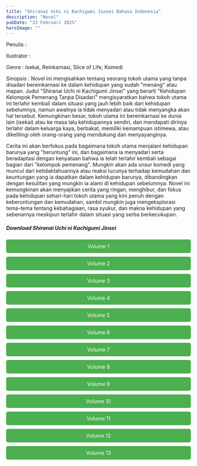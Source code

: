 ```yaml
---
title: "Shiranai Uchi ni Kachigumi Jinsei Bahasa Indonesia"
description: "Novel"
pubDate: "23 Februari 2025"
heroImage: ""
---
```


Penulis :

Ilustrator :

Genre : Isekai, Reinkarnasi, Slice of Life, Komedi

Sinopsis : Novel ini mengisahkan tentang seorang tokoh utama yang tanpa disadari bereinkarnasi ke dalam kehidupan yang sudah "menang" atau mapan. Judul "Shiranai Uchi ni Kachigumi Jinsei" yang berarti "Kehidupan Kelompok Pemenang Tanpa Disadari" mengisyaratkan bahwa tokoh utama ini terlahir kembali dalam situasi yang jauh lebih baik dari kehidupan sebelumnya, namun awalnya ia tidak menyadari atau tidak menyangka akan hal tersebut.  Kemungkinan besar, tokoh utama ini bereinkarnasi ke dunia lain (isekai) atau ke masa lalu kehidupannya sendiri, dan mendapati dirinya terlahir dalam keluarga kaya, berbakat, memiliki kemampuan istimewa, atau dikelilingi oleh orang-orang yang mendukung dan menyayanginya.

Cerita ini akan berfokus pada bagaimana tokoh utama menjalani kehidupan barunya yang "beruntung" ini, dan bagaimana ia menyadari serta beradaptasi dengan kenyataan bahwa ia telah terlahir kembali sebagai bagian dari "kelompok pemenang".  Mungkin akan ada unsur komedi yang muncul dari ketidaktahuannya atau reaksi lucunya terhadap kemudahan dan keuntungan yang ia dapatkan dalam kehidupan barunya, dibandingkan dengan kesulitan yang mungkin ia alami di kehidupan sebelumnya.  Novel ini kemungkinan akan menyajikan cerita yang ringan, menghibur, dan fokus pada kehidupan sehari-hari tokoh utama yang kini penuh dengan keberuntungan dan kemudahan, sambil mungkin juga mengeksplorasi tema-tema tentang kebahagiaan, rasa syukur, dan makna kehidupan yang sebenarnya meskipun terlahir dalam situasi yang serba berkecukupan.
<!DOCTYPE html>
<html>
<head>
  <style>
  .download-button {
      display: block;
      margin: 10px 0;
      padding: 10px 20px;
      background-color: #4CAF50;
      color: white;
      text-align: center;
      text-decoration: none;
      border: none;
      border-radius: 5px;
    }
  </style>
</head>
<body>

  <h5>Download Shiranai Uchi ni Kachigumi Jinsei</h5>

  <a href="https://gawr-index.floral.workers.dev/0:/LN%20&%20WN/LN%20&%20WN%20Jepang%20P1/Shiranai%20Uchi%20ni%20Kachigumi%20Jinsei/Shinka%20no%20Mi%20~Shiranai%20Uchi%20ni%20Kachigumi%20Jinsei~%20Vol%201%20-%20CSNovel.Blogspot.Com.pdf" class="download-button" download>Volume 1</a>
  <a href="https://gawr-index.floral.workers.dev/0:/LN%20&%20WN/LN%20&%20WN%20Jepang%20P1/Shiranai%20Uchi%20ni%20Kachigumi%20Jinsei/Shinka%20no%20Mi%20~Shiranai%20Uchi%20ni%20Kachigumi%20Jinsei~%20Vol%202%20-%20CSNovel.Blogspot.Com.pdf" class="download-button" download>Volume 2</a>
  <a href="https://gawr-index.floral.workers.dev/0:/LN%20&%20WN/LN%20&%20WN%20Jepang%20P1/Shiranai%20Uchi%20ni%20Kachigumi%20Jinsei/Shinka%20no%20Mi%20~Shiranai%20Uchi%20ni%20Kachigumi%20Jinsei~%20Vol%203%20-%20CSNovel.Blogspot.Com.pdf" class="download-button" download>Volume 3</a>
  <a href="https://gawr-index.floral.workers.dev/0:/LN%20&%20WN/LN%20&%20WN%20Jepang%20P1/Shiranai%20Uchi%20ni%20Kachigumi%20Jinsei/Shinka%20no%20Mi%20~Shiranai%20Uchi%20ni%20Kachigumi%20Jinsei~%20Vol%204%20-%20CSNovel.Blogspot.Com.pdf" class="download-button" download>Volume 4</a>
  <a href="https://gawr-index.floral.workers.dev/0:/LN%20&%20WN/LN%20&%20WN%20Jepang%20P1/Shiranai%20Uchi%20ni%20Kachigumi%20Jinsei/Shinka%20no%20Mi%20~Shiranai%20Uchi%20ni%20Kachigumi%20Jinsei~%20Vol%205%20-%20CSNovel.Blogspot.Com.pdf" class="download-button" download>Volume 5</a>
  <a href="https://gawr-index.floral.workers.dev/0:/LN%20&%20WN/LN%20&%20WN%20Jepang%20P1/Shiranai%20Uchi%20ni%20Kachigumi%20Jinsei/Shinka%20no%20Mi%20~Shiranai%20Uchi%20ni%20Kachigumi%20Jinsei~%20Vol%206%20-%20CSNovel.Blogspot.Com.pdf" class="download-button" download>Volume 6</a>
  <a href="https://gawr-index.floral.workers.dev/0:/LN%20&%20WN/LN%20&%20WN%20Jepang%20P1/Shiranai%20Uchi%20ni%20Kachigumi%20Jinsei/Shinka%20no%20Mi%20~Shiranai%20Uchi%20ni%20Kachigumi%20Jinsei~%20Vol%207%20-%20CSNovel.Blogspot.Com.pdf" class="download-button" download>Volume 7</a>
  <a href="https://gawr-index.floral.workers.dev/0:/LN%20&%20WN/LN%20&%20WN%20Jepang%20P1/Shiranai%20Uchi%20ni%20Kachigumi%20Jinsei/Shinka%20no%20Mi%20~Shiranai%20Uchi%20ni%20Kachigumi%20Jinsei~%20Vol%208%20-%20CSNovel.Blogspot.Com.pdf" class="download-button" download>Volume 8</a>
  <a href="https://gawr-index.floral.workers.dev/0:/LN%20&%20WN/LN%20&%20WN%20Jepang%20P1/Shiranai%20Uchi%20ni%20Kachigumi%20Jinsei/Shinka%20no%20Mi%20~Shiranai%20Uchi%20ni%20Kachigumi%20Jinsei~%20Vol%209%20-%20CSNovel.Blogspot.Com.pdf" class="download-button" download>Volume 9</a>
  <a href="https://gawr-index.floral.workers.dev/0:/LN%20&%20WN/LN%20&%20WN%20Jepang%20P1/Shiranai%20Uchi%20ni%20Kachigumi%20Jinsei/Shinka%20no%20Mi%20~Shiranai%20Uchi%20ni%20Kachigumi%20Jinsei~%20Vol%2010%20-%20CSNovel.Blogspot.Com.pdf.pdf" class="download-button" download>Volume 10</a>
  <a href="https://gawr-index.floral.workers.dev/0:/LN%20&%20WN/LN%20&%20WN%20Jepang%20P1/Shiranai%20Uchi%20ni%20Kachigumi%20Jinsei/Shinka%20no%20Mi%20~Shiranai%20Uchi%20ni%20Kachigumi%20Jinsei~%20Vol%2011%20-%20CSNovel.Blogspot.Com.pdf" class="download-button" download>Volume 11</a>
  <a href="https://gawr-index.floral.workers.dev/0:/LN%20&%20WN/LN%20&%20WN%20Jepang%20P1/Shiranai%20Uchi%20ni%20Kachigumi%20Jinsei/Shinka%20no%20Mi%20~Shiranai%20Uchi%20ni%20Kachigumi%20Jinsei~%20Vol%2012%20-%20CSNovel.Blogspot.Com.pdf" class="download-button" download>Volume 12</a>
  <a href="https://gawr-index.floral.workers.dev/0:/LN%20&%20WN/LN%20&%20WN%20Jepang%20P1/Shiranai%20Uchi%20ni%20Kachigumi%20Jinsei/Shinka%20no%20Mi%20~Shiranai%20Uchi%20ni%20Kachigumi%20Jinsei~%20Vol%2013%20-%20CSNovel.Blogspot.Com.pdf" class="download-button" download>Volume 13</a>

</body>
</html>

